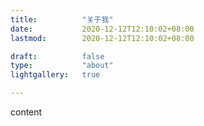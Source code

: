 ```yaml
---
title: 			"关于我"
date: 			2020-12-12T12:10:02+08:00
lastmod: 		2020-12-12T12:10:02+08:00

draft: 			false
type:			"about"
lightgallery: 	true

---
```


content